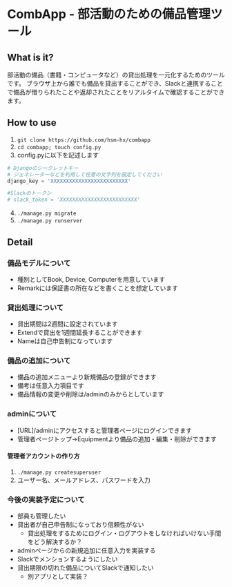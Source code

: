 # CombApp - 部活動のための備品管理ツール

## What is it?
部活動の備品（書籍・コンピュータなど）の貸出処理を一元化するためのツールです。
ブラウザ上から誰でも備品を貸出することができ、Slackと連携することで備品が借りられたことや返却されたことをリアルタイムで確認することができます。

## How to use
1. `git clone https://github.com/hsm-hx/combapp`
2. `cd combapp; touch config.py`
3. config.pyに以下を記述します
``` python config.py
# Djangoのシークレットキー
# ジェネレーターなどを利用して任意の文字列を設定してください
django_key = 'XXXXXXXXXXXXXXXXXXXXXXXXX'

#Slackのトークン
# slack_token = 'XXXXXXXXXXXXXXXXXXXXXXXXX'
```
4. `./manage.py migrate`
5. `./manage.py runserver`

## Detail
### 備品モデルについて
* 種別としてBook, Device, Computerを用意しています
* Remarkには保証書の所在などを書くことを想定しています

### 貸出処理について
* 貸出期間は2週間に設定されています
* Extendで貸出を1週間延長することができます
* Nameは自己申告制になっています

### 備品の追加について
* 備品の追加メニューより新規備品の登録ができます
* 備考は任意入力項目です
* 備品情報の変更や削除は/adminのみからとしています

### adminについて
* [URL]/adminにアクセスすると管理者ページにログインできます
* 管理者ページトップ→Equipmentより備品の追加・編集・削除ができます

#### 管理者アカウントの作り方
1. `./manage.py createsuperuser`
2. ユーザー名、メールアドレス、パスワードを入力

### 今後の実装予定について
* 部員も管理したい
* 貸出者が自己申告制になっており信頼性がない
  * 貸出処理をするためにログイン・ログアウトをしなければいけない手間をどう解決するか？
* adminページからの新規追加に任意入力を実装する
* Slackでメンションするようにしたい
* 貸出期限の切れた備品についてSlackで通知したい
  * 別アプリとして実装？
